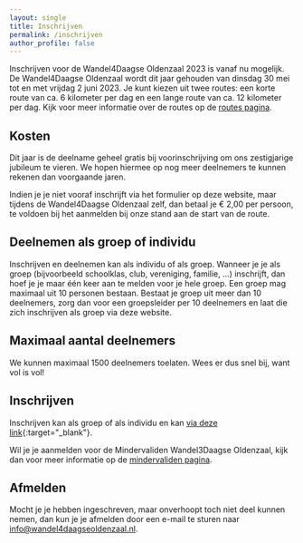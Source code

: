 ```yaml
---
layout: single
title: Inschrijven
permalink: /inschrijven
author_profile: false
---
```


Inschrijven voor de Wandel4Daagse Oldenzaal 2023 is vanaf nu mogelijk. De Wandel4Daagse Oldenzaal wordt dit jaar gehouden van dinsdag 30 mei tot en met vrijdag 2 juni 2023. Je kunt kiezen uit twee routes: een korte route van ca. 6 kilometer per dag en een lange route van ca. 12 kilometer per dag. Kijk voor meer informatie over de routes op de [routes pagina](/routes).

## Kosten

Dit jaar is de deelname geheel gratis bij voorinschrijving om ons zestigjarige jubileum te vieren. We hopen hiermee op nog meer deelnemers te kunnen rekenen dan voorgaande jaren.  

Indien je je niet vooraf inschrijft via het formulier op deze website, maar tijdens de Wandel4Daagse Oldenzaal zelf, dan betaal je € 2,00 per persoon, te voldoen bij het aanmelden bij onze stand aan de start van de route.  

## Deelnemen als groep of individu

Inschrijven en deelnemen kan als individu of als groep. Wanneer je je als groep (bijvoorbeeld schoolklas, club, vereniging, familie, ...) inschrijft, dan hoef je je maar één keer aan te melden voor je hele groep. Een groep mag maximaal uit 10 personen bestaan. Bestaat je groep uit meer dan 10 deelnemers, zorg dan voor een groepsleider per 10 deelnemers en laat die zich inschrijven als groep via deze website.

## Maximaal aantal deelnemers

We kunnen maximaal 1500 deelnemers toelaten. Wees er dus snel bij, want vol is vol!

## Inschrijven

Inschrijven kan als groep of als individu en kan [via deze link](https://forms.microsoft.com/e/AWqHXfHa3K){:target="_blank"}.  

Wil je je aanmelden voor de Mindervaliden Wandel3Daagse Oldenzaal, kijk dan voor meer informatie op de [mindervaliden pagina](/routes/mindervaliden).  

## Afmelden

Mocht je je hebben ingeschreven, maar onverhoopt toch niet deel kunnen nemen, dan kun je je afmelden door een e-mail te sturen naar [info@wandel4daagseoldenzaal.nl](mailto:info@wandel4daagseoldenzaal.nl).